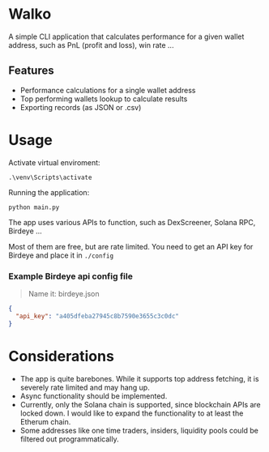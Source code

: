 # Walko

A simple CLI application that calculates performance for a given wallet address, such as PnL (profit and loss), win rate ...

## Features
- Performance calculations for a single wallet address
- Top performing wallets lookup to calculate results
- Exporting records (as JSON or .csv)

# Usage

Activate virtual enviroment:

```shell
.\venv\Scripts\activate
```

Running the application:
```shell
python main.py
```

The app uses various APIs to function, such as DexScreener, Solana RPC, Birdeye ...

Most of them are free, but are rate limited. You need to get an API key for Birdeye and place it in `./config`

### Example Birdeye api config file
> Name it: birdeye.json
```json
{
  "api_key": "a405dfeba27945c8b7590e3655c3c0dc"
}
```

# Considerations

- The app is quite barebones. While it supports top address fetching, it is severely rate limited and may hang up.
- Async functionality should be implemented.
- Currently, only the Solana chain is supported, since blockchain APIs are locked down. I would like to expand the functionality to at least the Etherum chain.
- Some addresses like one time traders, insiders, liquidity pools could be filtered out programmatically.


